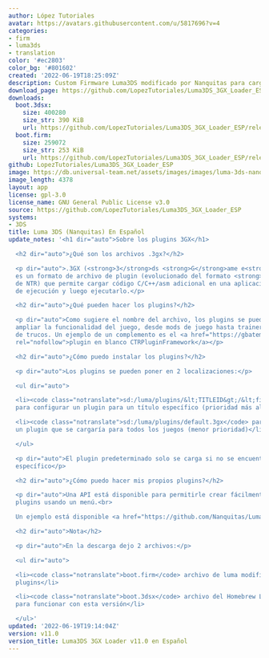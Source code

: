 ```yaml
---
author: López Tutoriales
avatar: https://avatars.githubusercontent.com/u/5817696?v=4
categories:
- firm
- luma3ds
- translation
color: '#ec2803'
color_bg: '#801602'
created: '2022-06-19T18:25:09Z'
description: Custom Firmware Luma3DS modificado por Nanquitas para cargar plugins
download_page: https://github.com/LopezTutoriales/Luma3DS_3GX_Loader_ESP/releases
downloads:
  boot.3dsx:
    size: 400280
    size_str: 390 KiB
    url: https://github.com/LopezTutoriales/Luma3DS_3GX_Loader_ESP/releases/download/v11.0/boot.3dsx
  boot.firm:
    size: 259072
    size_str: 253 KiB
    url: https://github.com/LopezTutoriales/Luma3DS_3GX_Loader_ESP/releases/download/v11.0/boot.firm
github: LopezTutoriales/Luma3DS_3GX_Loader_ESP
image: https://db.universal-team.net/assets/images/images/luma-3ds-nanquitas-en-espanol.png
image_length: 4378
layout: app
license: gpl-3.0
license_name: GNU General Public License v3.0
source: https://github.com/LopezTutoriales/Luma3DS_3GX_Loader_ESP
systems:
- 3DS
title: Luma 3DS (Nanquitas) En Español
update_notes: '<h1 dir="auto">Sobre los plugins 3GX</h1>

  <h2 dir="auto">¿Qué son los archivos .3gx?</h2>

  <p dir="auto">.3GX (<strong>3</strong>ds <strong>G</strong>ame e<strong>X</strong>tension)
  es un formato de archivo de plugin (evolucionado del formato <strong>.plg</strong>
  de NTR) que permite cargar código C/C++/asm adicional en una aplicación en tiempo
  de ejecución y luego ejecutarlo.</p>

  <h2 dir="auto">¿Qué pueden hacer los plugins?</h2>

  <p dir="auto">Como sugiere el nombre del archivo, los plugins se pueden usar para
  ampliar la funcionalidad del juego, desde mods de juego hasta trainers o cargadores
  de trucos. Un ejemplo de un complemento es el <a href="https://gbatemp.net/threads/ctrpluginframework-blank-plugin-now-with-action-replay.487729/"
  rel="nofollow">plugin en blanco CTRPluginFramework</a></p>

  <h2 dir="auto">¿Cómo puedo instalar los plugins?</h2>

  <p dir="auto">Los plugins se pueden poner en 2 localizaciones:</p>

  <ul dir="auto">

  <li><code class="notranslate">sd:/luma/plugins/&lt;TITLEID&gt;/&lt;filename&gt;.3gx</code>
  para configurar un plugin para un título específico (prioridad más alta)</li>

  <li><code class="notranslate">sd:/luma/plugins/default.3gx</code> para configurar
  un plugin que se cargaría para todos los juegos (menor prioridad)</li>

  </ul>

  <p dir="auto">El plugin predeterminado solo se carga si no se encuentra ningún plugin
  específico</p>

  <h2 dir="auto">¿Cómo puedo hacer mis propios plugins?</h2>

  <p dir="auto">Una API está disponible para permitirle crear fácilmente sus propios
  plugins usando un menú.<br>

  Un ejemplo está disponible <a href="https://github.com/Nanquitas/Luma3DS-Plugin-sample">aquí</a></p>

  <h2 dir="auto">Nota</h2>

  <p dir="auto">En la descarga dejo 2 archivos:</p>

  <ul dir="auto">

  <li><code class="notranslate">boot.firm</code> archivo de luma modificado para cargar
  plugins</li>

  <li><code class="notranslate">boot.3dsx</code> archivo del Homebrew Launcher actualizado
  para funcionar con esta versión</li>

  </ul>'
updated: '2022-06-19T19:14:04Z'
version: v11.0
version_title: Luma3DS 3GX Loader v11.0 en Español
---
```

